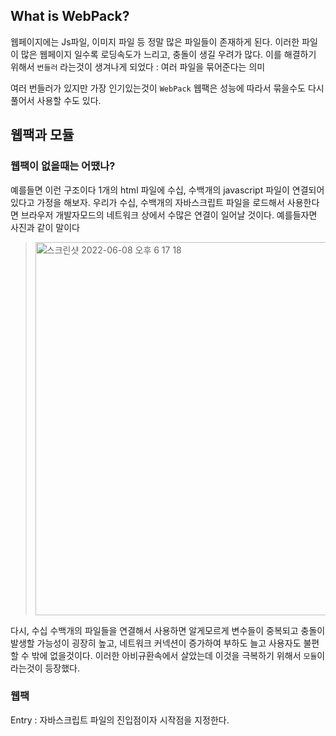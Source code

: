 ## What is WebPack?
웹페이지에는 Js파일, 이미지 파일 등 정말 많은 파일들이 존재하게 된다. 이러한 파일이 많은 웹페이지 일수록 로딩속도가 느리고, 충돌이 생길 우려가 많다.
이를 해결하기 위해서 `번들러` 라는것이 생겨나게 되었다 : 여러 파일을 묶어준다는 의미

여러 번들러가 있지만 가장 인기있는것이 `WebPack`
웹팩은 성능에 따라서 묶을수도 다시 풀어서 사용할 수도 있다.

## 웹팩과 모듈
### 웹팩이 없을때는 어땠나?
예를들면 이런 구조이다 1개의 html 파일에 수십, 수백개의 javascript 파일이 연결되어있다고 가정을 해보자.
우리가 수십, 수백개의 자바스크립트 파일을 로드해서 사용한다면 브라우저 개발자모드의 네트워크 상에서 수많은 연결이 일어날 것이다.
예를들자면 사진과 같이 말이다

><img width="597" alt="스크린샷 2022-06-08 오후 6 17 18" src="https://user-images.githubusercontent.com/90598408/172580364-0452c04d-8f1d-448c-85ae-d46327a1e71c.png">
다시, 수십 수백개의 파일들을 연결해서 사용하면 알게모르게 변수들이 중복되고 충돌이 발생할 가능성이 굉장히 높고, 네트워크 커넥션이 증가하여 부하도 늘고
사용자도 불편할 수 밖에 없을것이다.
이러한 아비규환속에서 살았는데 이것을 극복하기 위해서 `모듈`이라는것이 등장했다.

### 웹팩
Entry : 자바스크립트 파일의 진입점이자 시작점을 지정한다.



